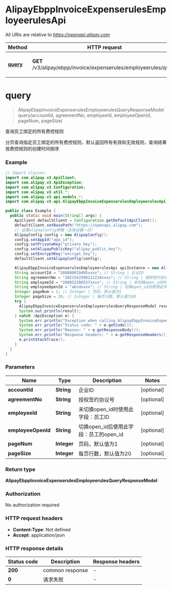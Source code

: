 # AlipayEbppInvoiceExpenserulesEmployeerulesApi

All URIs are relative to *https://openapi.alipay.com*

| Method | HTTP request | Description |
|------------- | ------------- | -------------|
| [**query**](AlipayEbppInvoiceExpenserulesEmployeerulesApi.md#query) | **GET** /v3/alipay/ebpp/invoice/expenserules/employeerules/query | 查询员工绑定的所有费控规则 |


<a name="query"></a>
# **query**
> AlipayEbppInvoiceExpenserulesEmployeerulesQueryResponseModel query(accountId, agreementNo, employeeId, employeeOpenId, pageNum, pageSize)

查询员工绑定的所有费控规则

分页查询指定员工绑定的所有费控规则，默认返回所有有效和无效规则，查询结果按费控规则的创建时间倒序

### Example
```java
// Import classes:
import com.alipay.v3.ApiClient;
import com.alipay.v3.ApiException;
import com.alipay.v3.Configuration;
import com.alipay.v3.util.*;
import com.alipay.v3.api.models.*;
import com.alipay.v3.api.AlipayEbppInvoiceExpenserulesEmployeerulesApi;

public class Example {
  public static void main(String[] args) {
    ApiClient defaultClient = Configuration.getDefaultApiClient();
    defaultClient.setBasePath("https://openapi.alipay.com");
    // 设置alipayConfig参数（全局设置一次）
    AlipayConfig config = new AlipayConfig();
    config.setAppId("app_id");
    config.setPrivateKey("private_key");
    config.setAlipayPublicKey("alipay_public_key");
    config.setEncryptKey("encrypt_key");
    defaultClient.setAlipayConfig(config);

    AlipayEbppInvoiceExpenserulesEmployeerulesApi apiInstance = new AlipayEbppInvoiceExpenserulesEmployeerulesApi(defaultClient);
    String accountId = "208800019495xxxx"; // String | 企业ID
    String agreementNo = "2021542500111234xxxx"; // String | 授权签约协议号
    String employeeId = "208852286537xxxx"; // String | 未切换open_id时使用此字段：员工ID
    String employeeOpenId = "abcdxxxx"; // String | 切换open_id后使用此字段：员工的open_id
    Integer pageNum = 1; // Integer | 页码，默认值为1
    Integer pageSize = 20; // Integer | 每页行数，默认值为20
    try {
      AlipayEbppInvoiceExpenserulesEmployeerulesQueryResponseModel result = apiInstance.query(accountId, agreementNo, employeeId, employeeOpenId, pageNum, pageSize);
      System.out.println(result);
    } catch (ApiException e) {
      System.err.println("Exception when calling AlipayEbppInvoiceExpenserulesEmployeerulesApi#query");
      System.err.println("Status code: " + e.getCode());
      System.err.println("Reason: " + e.getResponseBody());
      System.err.println("Response headers: " + e.getResponseHeaders());
      e.printStackTrace();
    }
  }
}
```

### Parameters

| Name | Type | Description  | Notes |
|------------- | ------------- | ------------- | -------------|
| **accountId** | **String**| 企业ID | [optional] |
| **agreementNo** | **String**| 授权签约协议号 | [optional] |
| **employeeId** | **String**| 未切换open_id时使用此字段：员工ID | [optional] |
| **employeeOpenId** | **String**| 切换open_id后使用此字段：员工的open_id | [optional] |
| **pageNum** | **Integer**| 页码，默认值为1 | [optional] |
| **pageSize** | **Integer**| 每页行数，默认值为20 | [optional] |

### Return type

**AlipayEbppInvoiceExpenserulesEmployeerulesQueryResponseModel**

### Authorization

No authorization required

### HTTP request headers

 - **Content-Type**: Not defined
 - **Accept**: application/json

### HTTP response details
| Status code | Description | Response headers |
|-------------|-------------|------------------|
| **200** | common response |  -  |
| **0** | 请求失败 |  -  |

